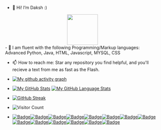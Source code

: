 - 👋 Hi! I’m Daksh :)
<div id="header" align="center">
  <img src="https://media.giphy.com/media/M9gbBd9nbDrOTu1Mqx/giphy.gif" width="100"/>
</div>
- 🌱 I am fluent with the following Programming/Markup languages:
    Advanced Python,
    Java, 
    HTML, 
    Javascript, 
    MYSQL, 
    CSS
     
- 📫 How to reach me: Star any repository you find helpful, and you'll recieve a text from me as fast as the Flash.
- [![My github activity graph](https://github-readme-activity-graph.vercel.app/graph?username=frypan05&theme=react-dark)](https://github.com/frypan05/github-readme-activity-graph)

- [![My GitHub Stats](https://github-readme-stats.vercel.app/api/?username=frypan05&count_private=true&theme=tokyonight&showicons=true)]()                       [![My GitHub Language Stats](https://github-readme-stats.vercel.app/api/top-langs/?username=frypan05&langs_count=5&theme=tokyonight)]()

- [![GitHub Streak](http://github-readme-streak-stats.herokuapp.com?user=frypan05&theme=dark&background=000000)](https://git.io/streak-stats)
- ![Visitor Count](https://profile-counter.glitch.me/frypan05/count.svg)
- [![Badge](https://img.shields.io/badge/MySQL-005C84?style=for-the-badge&logo=mysql&logoColor=white)]()[![Badge](https://img.shields.io/badge/Jupyter-F37626.svg?&style=for-the-badge&logo=Jupyter&logoColor=white)]()[![Badge](https://img.shields.io/badge/Colab-F9AB00?style=for-the-badge&logo=googlecolab&color=525252)]()[![Badge](https://img.shields.io/badge/IntelliJ_IDEA-000000.svg?style=for-the-badge&logo=intellij-idea&logoColor=white)]()[![Badge](https://img.shields.io/badge/HTML5-E34F26?style=for-the-badge&logo=html5&logoColor=white)]()[![Badge](https://img.shields.io/badge/Numpy-777BB4?style=for-the-badge&logo=numpy&logoColor=white)]()[![Badge](https://img.shields.io/badge/Pandas-2C2D72?style=for-the-badge&logo=pandas&logoColor=white)]()[![Badge](https://img.shields.io/badge/Python-FFD43B?style=for-the-badge&logo=python&logoColor=blue)]()[![Badge](https://img.shields.io/badge/R-276DC3?style=for-the-badge&logo=r&logoColor=white)]()[![Badge](https://img.shields.io/badge/SciPy-654FF0?style=for-the-badge&logo=SciPy&logoColor=white)]()[![Badge](https://img.shields.io/badge/Notion-000000?style=for-the-badge&logo=notion&logoColor=white)]()[![Badge](https://img.shields.io/badge/Trello-0052CC?style=for-the-badge&logo=trello&logoColor=white)]()[![Badge](https://img.shields.io/badge/HackTheBox-111927?style=for-the-badge&logo=Hack%20The%20Box&logoColor=9FEF00)]()[![Badge](https://img.shields.io/badge/Kali_Linux-557C94?style=for-the-badge&logo=kali-linux&logoColor=white)]()



<!---
Chizubaga/Chizubaga is a ✨ special ✨ repository because its `README.md` (this file) appears on your GitHub profile.
You can click the Preview link to take a look at your changes.
--->
